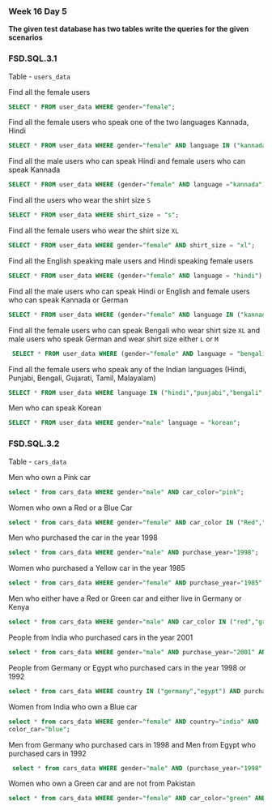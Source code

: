 <!-- @format -->

### Week 16 Day 5

**The given test database has two tables write the queries for the given scenarios**

### FSD.SQL.3.1

Table - `users_data`

Find all the female users

```sql
SELECT * FROM user_data WHERE gender="female";
```

Find all the female users who speak one of the two languages Kannada, Hindi

```sql
SELECT * FROM user_data WHERE gender="female" AND language IN ("kannada","hindi");
```

Find all the male users who can speak Hindi and female users who can speak Kannada

```sql
SELECT * FROM user_data WHERE (gender="female" AND language ="kannada") OR (gender="male" AND language="hindi")
```

Find all the users who wear the shirt size `S`

```sql
SELECT * FROM user_data WHERE shirt_size = "s";
```

Find all the female users who wear the shirt size `XL`

```sql
SELECT * FROM user_data WHERE gender="female" AND shirt_size = "xl";
```

Find all the English speaking male users and Hindi speaking female users

```sql
SELECT * FROM user_data WHERE (gender="female" AND language = "hindi") OR (gender="male" AND language="english");
```

Find all the male users who can speak Hindi or English and female users who can speak Kannada or German

```sql
SELECT * FROM user_data WHERE (gender="female" AND language IN ("kannada","german")) OR (gender="male" AND language IN ("english","hindi"));
```

Find all the female users who can speak Bengali who wear shirt size `XL` and male users who speak German and wear shirt size either `L` or `M`

```sql
 SELECT * FROM user_data WHERE (gender="female" AND language = "bengali" AND shirt_size="xl") OR (gender="male" AND language="german" AND shirt_size IN ("l","m"));
```

Find all the female users who speak any of the Indian languages (Hindi, Punjabi, Bengali, Gujarati, Tamil, Malayalam)

```sql
SELECT * FROM user_data WHERE language IN ("hindi","punjabi","bengali","gujarati","tamil","malayalam");
```

Men who can speak Korean

```sql
SELECT * FROM user_data WHERE gender="male" language = "korean";
```

### FSD.SQL.3.2

Table - `cars_data`

Men who own a Pink car

```sql
select * from cars_data WHERE gender="male" AND car_color="pink";
```

Women who own a Red or a Blue Car

```sql
select * from cars_data WHERE gender="female" AND car_color IN ("Red","Blue");
```

Men who purchased the car in the year 1998

```sql
select * from cars_data WHERE gender="male" AND purchase_year="1998";
```

Women who purchased a Yellow car in the year 1985

```sql
select * from cars_data WHERE gender="female" AND purchase_year="1985" AND car_color ="yellow";
```

Men who either have a Red or Green car and either live in Germany or Kenya

```sql
select * from cars_data WHERE gender="male" AND car_color IN ("red","green") AND country IN ("germany","kenya");
```

People from India who purchased cars in the year 2001

```sql
select * from cars_data WHERE gender="male" AND purchase_year="2001" AND country="india";
```

People from Germany or Egypt who purchased cars in the year 1998 or 1992

```sql
select * from cars_data WHERE country IN ("germany","egypt") AND purchase_year IN ("1998","1992");
```

Women from India who own a Blue car

```sql
select * from cars_data WHERE gender="female" AND country="india" AND
color_car="blue";
```

Men from Germany who purchased cars in 1998 and Men from Egypt who purchased cars in 1992

```sql
 select * from cars_data WHERE gender="male" AND (purchase_year="1998" AND country="germany") OR (purchase_year="1992" AND country="egypt");
```

Women who own a Green car and are not from Pakistan

```sql
select * from cars_data WHERE gender="female" AND car_color="green" AND country != "pakistan";
```
